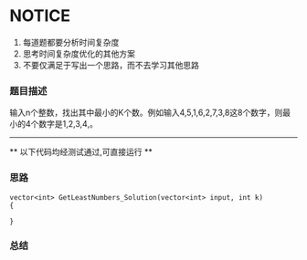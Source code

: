# NOTICE
1. 每道题都要分析时间复杂度
2. 思考时间复杂度优化的其他方案
3. 不要仅满足于写出一个思路，而不去学习其他思路

### 题目描述
输入n个整数，找出其中最小的K个数。例如输入4,5,1,6,2,7,3,8这8个数字，则最小的4个数字是1,2,3,4,。


****
** 以下代码均经测试通过,可直接运行 **   

### 思路

```
vector<int> GetLeastNumbers_Solution(vector<int> input, int k)
{
    
}
```

### 总结
